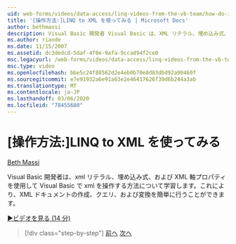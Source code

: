 ```yaml
---
uid: web-forms/videos/data-access/linq-videos-from-the-vb-team/how-do-i-get-started-with-linq-to-xml
title: '[操作方法:]LINQ to XML を使ってみる | Microsoft Docs'
author: bethmassi
description: Visual Basic 開発者 Visual Basic は、XML リテラル、埋め込み式、および XML 軸プロパティを使用して作成、クエリ、および...
ms.author: riande
ms.date: 11/15/2007
ms.assetid: dc3dedcd-5daf-4f0e-9afa-9ccad94f2ce0
msc.legacyurl: /web-forms/videos/data-access/linq-videos-from-the-vb-team/how-do-i-get-started-with-linq-to-xml
msc.type: video
ms.openlocfilehash: bbe5c24f88562d2e4eb0b70e8d83dbd92a90460f
ms.sourcegitcommit: e7e91932a6e91a63e2e46417626f39d6b244a3ab
ms.translationtype: MT
ms.contentlocale: ja-JP
ms.lasthandoff: 03/06/2020
ms.locfileid: "78455680"
---
```

# <a name="how-do-i-get-started-with-linq-to-xml"></a>[操作方法:]LINQ to XML を使ってみる

[Beth Massi](https://github.com/bethmassi)

Visual Basic 開発者は、xml リテラル、埋め込み式、および XML 軸プロパティを使用して Visual Basic で xml を操作する方法について学習します。これにより、XML ドキュメントの作成、クエリ、および変換を簡単に行うことができます。

[&#9654;ビデオを見る (14 分)](https://channel9.msdn.com/Blogs/ASP-NET-Site-Videos/how-do-i-get-started-with-linq-to-xml)

> [!div class="step-by-step"]
> [前へ](how-do-i-upgrade-visual-basic-projects-to-enable-linq.md)
> [次へ](how-do-i-enable-xml-intellisense-and-use-xml-namespaces.md)

